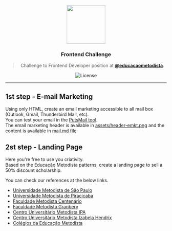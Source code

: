 <p align="center">
  <img src="http://educacaometodista.org.br/++theme++novo-logo-rede/img/lrm.png" width="120">
</p>

<h3 align="center">
  Frontend Challenge
</h3>

<blockquote align="center">
Challenge to Frontend Developer position at <a href="https://github.com/educacaometodista"><strong>@educacaometodista</strong></a>.
</blockquote>

<p align="center">
  <img alt="License" src="https://img.shields.io/badge/license-MIT-%2304D361">
</p>

<hr/>

## 1st step - E-mail Marketing

Using only HTML, create an email marketing accessible to all mail box (Outlook, Gmail, Thunderbird Mail, etc).  
You can test your email in the [PutsMail tool](https://putsmail.com).  
The email marketing header is available in [assets/header-emkt.png](./assets/header-emkt.png) and the content is available in [mail.md file](assets/mail.md)

## 2st step - Landing Page

Here you're free to use you criativity.  
Based on the Educação Metodista patterns, create a landing page to sell a 50% discount scholarship.

You can check our references at the below links.

* [Universidade Metodista de São Paulo](https://metodista.br)
* [Universidade Metodista de Piracicaba](http://unimep.edu.br)
* [Faculdade Metodista Centenário](http://metodistacentenario.com.br)
* [Faculdade Metodista Granbery](http://granbery.edu.br)
* [Centro Universitário Metodista IPA](http://ipametodista.edu.br)
* [Centro Universitário Metodista Izabela Hendrix](http://izabelahendrix.edu.br)
* [Colégios da Educação Metodista](http://colegiometodista.g12.br)